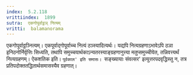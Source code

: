 ```yaml
---
index:  5.2.118
vrittiindex:  1899
sutra:  एकगोपूर्वाट्ठञ् नित्यम्
vritti:  balamanorama 
---
```


एकगोपूर्वाठ्ठञ्नित्यम्। एकपूर्वाद्गोपूर्वाच्च नित्यं ठञ्स्यादित्यर्थः। यद्यपि नित्यग्रहणाऽभावेऽपि ठञा इनिठनोर्निर्वृत्तिः सिध्यति, तथापि समुच्चयार्थकाऽन्यतरस्याङ्ग्रहणानुत्त्या मतुप्समुच्चीयेत, तन्निवत्त्यर्थं नित्यग्रहणम्। ऐकशतिक इति। `पूर्वकाल' इति समासः। `सङ्ख्यायाः संवत्सर' इत्युत्तरपदवृद्धिस्तु न, तत्र प्रतिपदोक्ततद्धितार्थसमासस्यैव ग्रहणात्। 

